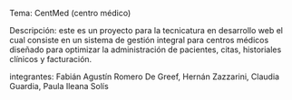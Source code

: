 Tema: CentMed (centro médico)

Descripción: este es un proyecto para la tecnicatura en desarrollo web el cual consiste en un sistema de gestión integral para centros médicos diseñado para optimizar la administración de pacientes, citas, historiales clínicos y facturación.

integrantes: Fabián Agustín Romero De Greef, Hernán Zazzarini, Claudia Guardia, Paula Ileana Solís
